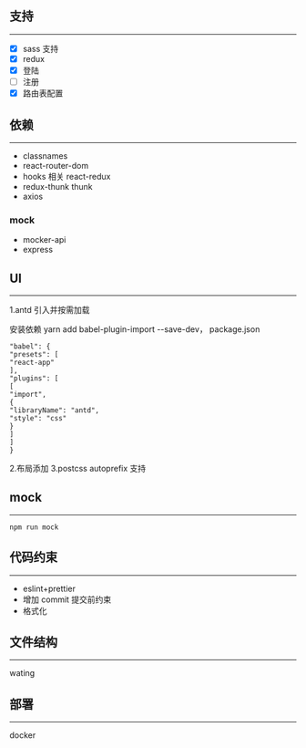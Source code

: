 ## 支持

---

- [x] sass 支持
- [x] redux
- [x] 登陆
- [ ] 注册
- [x] 路由表配置

## 依赖

---

- classnames
- react-router-dom
- hooks 相关 react-redux
- redux-thunk thunk
- axios

### mock

- mocker-api
- express

## UI

---

1.antd 引入并按需加载

安装依赖 yarn add babel-plugin-import --save-dev， package.json

    "babel": {
    "presets": [
    "react-app"
    ],
    "plugins": [
    [
    "import",
    {
    "libraryName": "antd",
    "style": "css"
    }
    ]
    ]
    }

2.布局添加
3.postcss autoprefix 支持

## mock

---

    npm run mock

## 代码约束

---

- eslint+prettier
- 增加 commit 提交前约束
- 格式化

## 文件结构

---

wating

## 部署

---

docker
